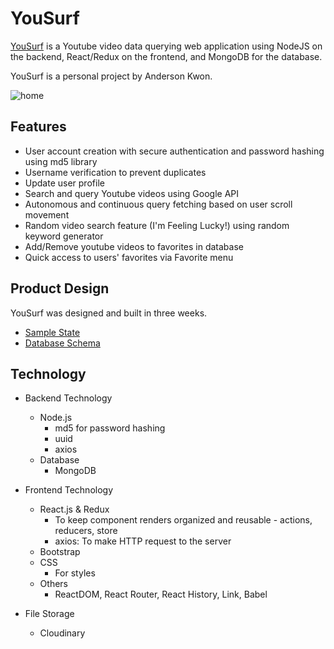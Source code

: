 # YouSurf

[YouSurf](https://yousurf.herokuapp.com/) is a Youtube video data querying web application using NodeJS on the backend, React/Redux on the frontend, and MongoDB for the database.

YouSurf is a personal project by Anderson Kwon.

![home](https://media.giphy.com/media/cnlyjAMB1RzZAiNC8Y/giphy.gif)

## Features

- User account creation with secure authentication and password hashing using md5 library
- Username verification to prevent duplicates
- Update user profile
- Search and query Youtube videos using Google API
- Autonomous and continuous query fetching based on user scroll movement
- Random video search feature (I'm Feeling Lucky!) using random keyword generator
- Add/Remove youtube videos to favorites in database
- Quick access to users' favorites via Favorite menu

## Product Design

YouSurf was designed and built in three weeks.
- [Sample State](https://github.com/skjoon1804/yousurf/blob/main/src/server/defaultState.js)
- [Database Schema]()

## Technology
- Backend Technology
  - Node.js
    - md5 for password hashing
    - uuid
    - axios
  - Database
    - MongoDB

- Frontend Technology
  - React.js & Redux
    - To keep component renders organized and reusable - actions, reducers, store 
    - axios: To make HTTP request to the server
  - Bootstrap
  - CSS
    - For styles
  - Others
    - ReactDOM, React Router, React History, Link, Babel

- File Storage
  - Cloudinary


